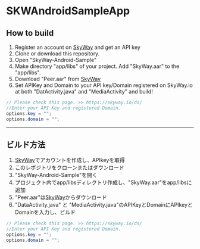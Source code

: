 # SKWAndroidSampleApp

## How to build
 1. Register an account on [SkyWay](http://nttcom.github.io/skyway/) and get an API key
 1. Clone or download this repository.
 1. Open "SkyWay-Android-Sample"
 1. Make directory "app/libs" of your project. Add "SkyWay.aar" to the "app/libs".
  1. Download "Peer.aar" from [SkyWay](http://nttcom.github.io/skyway/)
 1. Set APIKey and Domain to your API key/Domain registered on SkyWay.io at both "DatActivity.java" and "MediaActivity" and build!
```Java
// Please check this page. >> https://skyway.io/ds/
//Enter your API Key and registered Domain.
options.key = "";
options.domain = "";
```
---

## ビルド方法
 1. [SkyWay](http://nttcom.github.io/skyway/)でアカウントを作成し、APIkeyを取得
 1. このレポジトリをクローンまたはダウンロード
 1. "SkyWay-Android-Sample"を開く
 1. プロジェクト内でapp/libsディレクトリ作成し、"SkyWay.aar"をapp/libsに追加
  1. "Peer.aar"は[SkyWay](http://nttcom.github.io/skyway/)からダウンロード
 1. "DataActivity.java" と "MediaActivity.java"のAPIKeyとDomainにAPIkeyとDomainを入力し、ビルド
```Java
// Please check this page. >> https://skyway.io/ds/
//Enter your API Key and registered Domain.
options.key = "";
options.domain = "";
